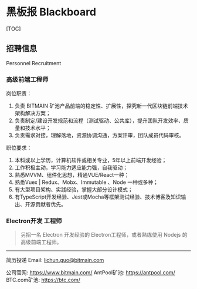 # 黑板报 Blackboard
 
[TOC]


## 招聘信息
Personnel Recruitment

### 高级前端工程师

岗位职责：

1. 负责 BITMAIN 矿池产品前端的稳定性、扩展性，探究新一代区块链前端技术架构解决方案；
2. 负责制定/建设开发规范和流程（测试驱动、公共库），提升团队开发效率、质量和技术水平；
3. 负责需求对接，理解落地，资源协调沟通，方案评审，团队成员代码审核。

职位要求：
1. 本科或以上学历，计算机软件或相关专业，5年以上前端开发经验；
2. 工作积极主动，学习能力适应能力强，自我驱动；
3. 熟悉MVVM、组件化思想，精通VUE/React一种；
4. 熟悉Vuex | Redux、Mobx、Immutable 、Node 一种或多种；
5. 有大型项目架构、实践经验，掌握大部分设计模式；
6. 有TypeScript开发经验、Jest或Mocha等框架测试经验、技术博客及知识输出、开源贡献者优先。


### Electron开发 工程师

> 另招一名 Electron 开发经验的 Electron工程师，或者熟练使用 Nodejs 的高级前端工程师。



***

简历投递 Email:   lichun.guo@bitmain.com 

公司官网: https://www.bitmain.com/ 
AntPool矿池: https://antpool.com/
BTC.com矿池: https://btc.com/
